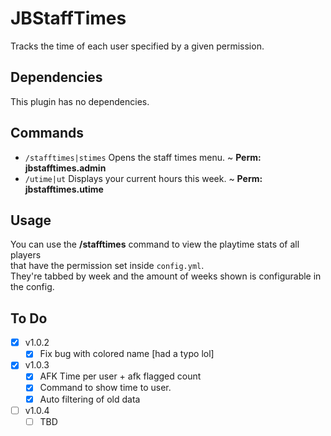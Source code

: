 
# JBStaffTimes
Tracks the time of each user specified by a given permission. 

## Dependencies
This plugin has no dependencies.

## Commands
- `/stafftimes|stimes` Opens the staff times menu. ~ **Perm: jbstafftimes.admin**
- `/utime|ut` Displays your current hours this week. ~ **Perm: jbstafftimes.utime**

## Usage
You can use the **/stafftimes** command to view the playtime stats of all players  
that have the permission set inside `config.yml`.  
They're tabbed by week and the amount of weeks shown is configurable in the config.

## To Do
- [X] v1.0.2
  - [X] Fix bug with colored name [had a typo lol]
- [X] v1.0.3
  - [X] AFK Time per user + afk flagged count
  - [X] Command to show time to user.
  - [X] Auto filtering of old data
- [ ] v1.0.4
  - [ ] TBD
